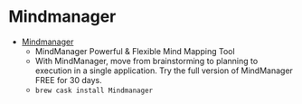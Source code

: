 # Mindmanager
- [Mindmanager](https://www.mindjet.com/mindmanager/)
  -  MindManager Powerful & Flexible Mind Mapping Tool
  - With MindManager, move from brainstorming to planning to execution in a single application. Try the full version of MindManager FREE for 30 days.
  - `brew cask install Mindmanager`
